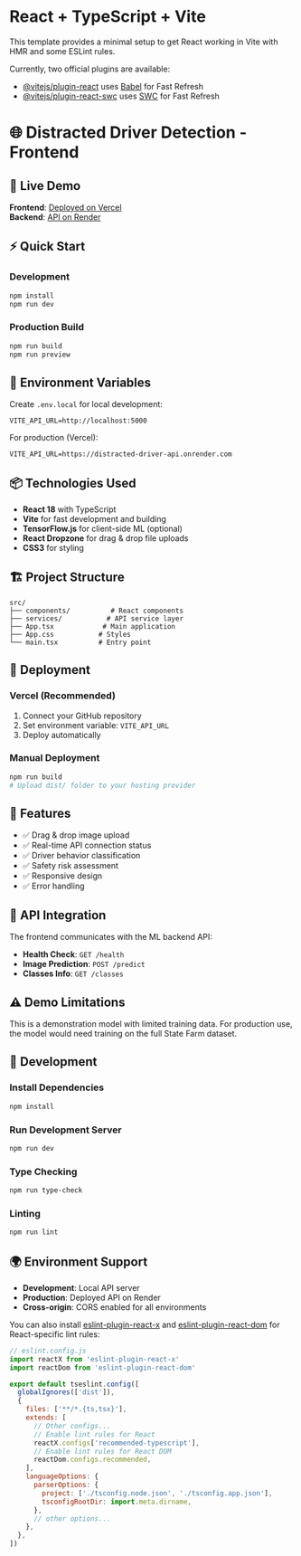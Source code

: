 # React + TypeScript + Vite

This template provides a minimal setup to get React working in Vite with HMR and some ESLint rules.

Currently, two official plugins are available:

- [@vitejs/plugin-react](https://github.com/vitejs/vite-plugin-react/blob/main/packages/plugin-react) uses [Babel](https://babeljs.io/) for Fast Refresh
- [@vitejs/plugin-react-swc](https://github.com/vitejs/vite-plugin-react/blob/main/packages/plugin-react-swc) uses [SWC](https://swc.rs/) for Fast Refresh

# 🌐 Distracted Driver Detection - Frontend

## 🚀 Live Demo
**Frontend**: [Deployed on Vercel](https://your-app.vercel.app)  
**Backend**: [API on Render](https://distracted-driver-api.onrender.com)

## ⚡ Quick Start

### Development
```bash
npm install
npm run dev
```

### Production Build
```bash
npm run build
npm run preview
```

## 🔧 Environment Variables

Create `.env.local` for local development:
```
VITE_API_URL=http://localhost:5000
```

For production (Vercel):
```
VITE_API_URL=https://distracted-driver-api.onrender.com
```

## 📦 Technologies Used

- **React 18** with TypeScript
- **Vite** for fast development and building
- **TensorFlow.js** for client-side ML (optional)
- **React Dropzone** for drag & drop file uploads
- **CSS3** for styling

## 🏗️ Project Structure

```
src/
├── components/          # React components
├── services/           # API service layer
├── App.tsx            # Main application
├── App.css           # Styles
└── main.tsx          # Entry point
```

## 🚀 Deployment

### Vercel (Recommended)
1. Connect your GitHub repository
2. Set environment variable: `VITE_API_URL`
3. Deploy automatically

### Manual Deployment
```bash
npm run build
# Upload dist/ folder to your hosting provider
```

## 🧪 Features

- ✅ Drag & drop image upload
- ✅ Real-time API connection status
- ✅ Driver behavior classification
- ✅ Safety risk assessment
- ✅ Responsive design
- ✅ Error handling

## 📱 API Integration

The frontend communicates with the ML backend API:
- **Health Check**: `GET /health`
- **Image Prediction**: `POST /predict`
- **Classes Info**: `GET /classes`

## ⚠️ Demo Limitations

This is a demonstration model with limited training data. For production use, the model would need training on the full State Farm dataset.

## 🔧 Development

### Install Dependencies
```bash
npm install
```

### Run Development Server
```bash
npm run dev
```

### Type Checking
```bash
npm run type-check
```

### Linting
```bash
npm run lint
```

## 🌍 Environment Support

- **Development**: Local API server
- **Production**: Deployed API on Render
- **Cross-origin**: CORS enabled for all environments

You can also install [eslint-plugin-react-x](https://github.com/Rel1cx/eslint-react/tree/main/packages/plugins/eslint-plugin-react-x) and [eslint-plugin-react-dom](https://github.com/Rel1cx/eslint-react/tree/main/packages/plugins/eslint-plugin-react-dom) for React-specific lint rules:

```js
// eslint.config.js
import reactX from 'eslint-plugin-react-x'
import reactDom from 'eslint-plugin-react-dom'

export default tseslint.config([
  globalIgnores(['dist']),
  {
    files: ['**/*.{ts,tsx}'],
    extends: [
      // Other configs...
      // Enable lint rules for React
      reactX.configs['recommended-typescript'],
      // Enable lint rules for React DOM
      reactDom.configs.recommended,
    ],
    languageOptions: {
      parserOptions: {
        project: ['./tsconfig.node.json', './tsconfig.app.json'],
        tsconfigRootDir: import.meta.dirname,
      },
      // other options...
    },
  },
])
```
